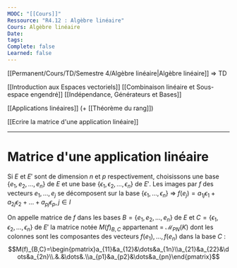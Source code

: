 ```yaml
---
MOOC: "[[Cours]]"
Ressource: "R4.12 : Algèbre linéaire"
Cours: Algèbre linéaire
Date: 
tags: 
Complete: false
Learned: false
---
```

[[Permanent/Cours/TD/Semestre 4/Algèbre linéaire|Algèbre linéaire]] => TD


[[Introduction aux Espaces vectoriels]]
[[Combinaison linéaire et Sous-espace engendré]]
[[Indépendance, Générateurs et Bases]]

[[Applications linéaires]] (+ [[Théorème du rang]])

[[Ecrire la matrice d'une application linéaire]]


---
# Matrice d'une application linéaire
Si $E$ et $E'$ sont de dimension $n$ et $p$ respectivement, choisissons une base $\{e_1,e_2, \dots, e_n\}$ de $E$ et une base $\{\epsilon_1,\epsilon_2, \dots, \epsilon_n\}$ de $E'$. Les images par $f$ des vecteurs $e_1, \dots, e_j$ se décomposent sur la base $\{\epsilon_1, \dots, \epsilon_n\}$
=> $f(e_j)=a_{1j}\epsilon_1 + a_{2j}\epsilon_2 + \dots + a_{pj}\epsilon_p, j\in I$

On appelle matrice de $f$ dans les bases $B=\{e_1,e_2,\dots,e_n\}$ de $E$ et $C=\{\epsilon_1,\epsilon_2, \dots, \epsilon_n\}$ de $E'$ la matrice notée $M(f)_{B,C}$ appartenant = $\mathcal{M}_{PN}(K)$ dont les colonnes sont les composantes des vecteurs $f(e_1), \dots, f(e_n)$ dans la base $C$ :
$$M(f)_{B,C}=\begin{pmatrix}a_{11}&a_{12}&\dots&a_{1n}\\a_{21}&a_{22}&\dots&a_{2n}\\.&.&\dots&.\\a_{p1}&a_{p2}&\dots&a_{pn}\end{pmatrix}$$

